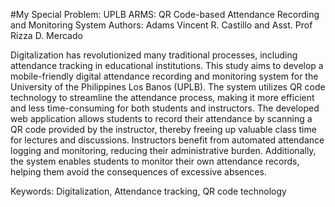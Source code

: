 #My Special Problem: UPLB ARMS: QR Code-based Attendance Recording and Monitoring System
Authors: Adams Vincent R. Castillo and Asst. Prof Rizza D. Mercado

Digitalization has revolutionized many traditional processes, including attendance tracking in educational institutions. This study aims to develop a mobile-friendly digital attendance recording and monitoring system for the 
University of the Philippines Los Banos (UPLB). The system utilizes QR code technology to streamline the attendance process, making it more efficient and less time-consuming for both students and instructors. The developed web 
application allows students to record their attendance by scanning a QR code provided by the instructor, thereby freeing up valuable class time for lectures and discussions. Instructors benefit from automated attendance logging 
and monitoring, reducing their administrative burden. Additionally, the system enables students to monitor their own attendance records, helping them avoid the consequences of excessive absences.

Keywords:  Digitalization, Attendance tracking, QR code technology
